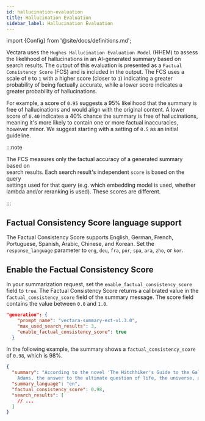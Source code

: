 ```yaml
---
id: hallucination-evaluation
title: Hallucination Evaluation
sidebar_label: Hallucination Evaluation
---
```


import {Config} from '@site/docs/definitions.md';

Vectara uses the `Hughes Hallucination Evaluation Model` (HHEM) to assess the
likelihood of hallucinations in an AI-generated summary based on search results.
The output of this evaluation is presented as a `Factual Consistency Score` (FCS)
and is included in the output. The FCS uses a scale of `0` to `1` with a higher
score (closer to `1`) indicating a greater probability of being factually accurate,
while a lower score indicates a greater probability of hallucinations.

For example, a score of `0.95` suggests a 95% likelihood that the summary is
free of hallucinations and would align with the original content. A lower score
of `0.40` indicates a 40% chance the summary is free of hallucinations, meaning
it's more likely to contain one or more factual inaccuracies, however minor.
We suggest starting with a setting of `0.5` as an initial guideline.

:::note

The FCS measures only the factual accuracy of a generated summary based on  
search results. Each search result's independent `score` is based on the query  
settings used for that query (e.g. which embedding model is used, whether  
lambda and/or reranking is used). These scores are different.

:::

## Factual Consistency Score language support

The Factual Consistency Score supports English, German, French, Portuguese,
Spanish, Arabic, Chinese, and Korean. Set the `response_language` parameter to
`eng`, `deu`, `fra`, `por`, `spa`, `ara`, `zho`, or `kor`.

## Enable the Factual Consistency Score

In your summarization request, set the `enable_factual_consistency_score` field to `true`. The Factual Consistency Score returns a calibrated value in the `factual_consistency_score` field of the summary message. The score field contains the value between `0.0` and `1.0`.

```json showLineNumbers title="Enable the Factual Consistency Score"
"generation": {
    "prompt_name": "vectara-summary-ext-v1.3.0",
    "max_used_search_results": 3,
    "enable_factual_consistency_score": true
  }
```

In the following example, the summary shows a `factual_consistency_score` of `0.98`, which is 98%.

```json showLineNumbers title="Example Factual Consistency Score"
{
  "summary": "According to the novel 'The Hitchhiker's Guide to the Galaxy' by Douglas 
    Adams, the answer to the ultimate question of life, the universe, and everything is 42.",
  "summary_language": "en",
  "factual_consistency_score": 0.98,
  "search_results": [
    // ...
  ]
}
```

